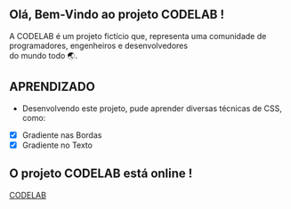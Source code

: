 ## Olá, Bem-Vindo ao projeto CODELAB !

A CODELAB é um projeto fictício que, representa uma comunidade de programadores, engenheiros e desenvolvedores <br>
do mundo todo 🌏.

## APRENDIZADO

- Desenvolvendo este projeto, pude aprender diversas técnicas de CSS, como:
- [x] Gradiente nas Bordas
- [x] Gradiente no Texto

## O projeto CODELAB está online !
[CODELAB](https://Codelab.vercel.app)
